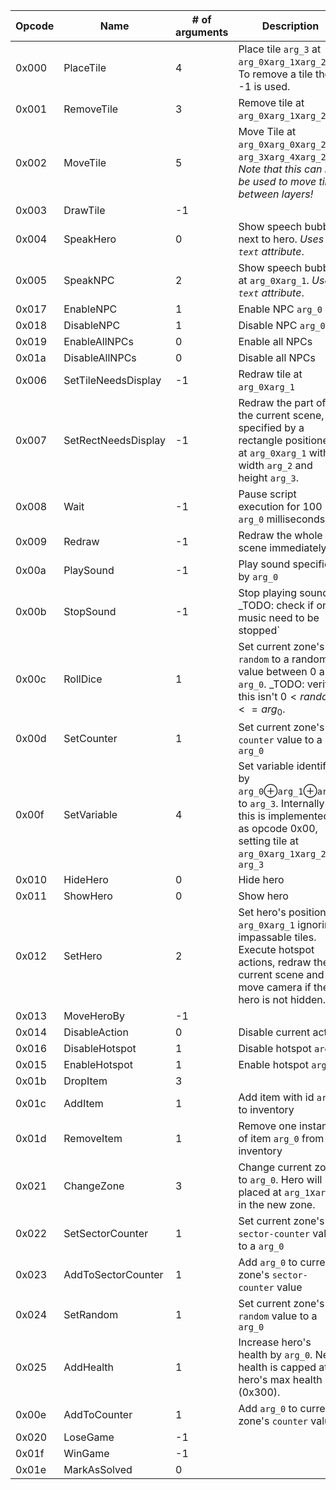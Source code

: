 | Opcode | Name                | # of arguments | Description                                                                                                                                                      |
| ------ | ------------------- | -------------- | ---------------------------------------------------------------------------------------------------------------------------------------------------------------- |
| 0x000  | PlaceTile           | 4              | Place tile `arg_3` at `arg_0`x`arg_1`x`arg_2`. To remove a tile the id -1 is used.                                                                               |
| 0x001  | RemoveTile          | 3              | Remove tile at `arg_0`x`arg_1`x`arg_2`                                                                                                                           |
| 0x002  | MoveTile            | 5              | Move Tile at `arg_0`x`arg_0`x`arg_2` to `arg_3`x`arg_4`x`arg_2`. _Note that this can not be used to move tiles between layers!_                                  |
| 0x003  | DrawTile            | -1             |
| 0x004  | SpeakHero           | 0              | Show speech bubble next to hero. _Uses `text` attribute_.                                                                                                        |
| 0x005  | SpeakNPC            | 2              | Show speech bubble at `arg_0`x`arg_1`. _Uses `text` attribute_.                                                                                                  |
| 0x017  | EnableNPC           | 1              | Enable NPC `arg_0`                                                                                                                                               |
| 0x018  | DisableNPC          | 1              | Disable NPC `arg_0`                                                                                                                                              |
| 0x019  | EnableAllNPCs       | 0              | Enable all NPCs                                                                                                                                                  |
| 0x01a  | DisableAllNPCs      | 0              | Disable all NPCs                                                                                                                                                 |
| 0x006  | SetTileNeedsDisplay | -1             | Redraw tile at `arg_0`x`arg_1`                                                                                                                                   |
| 0x007  | SetRectNeedsDisplay | -1             | Redraw the part of the current scene, specified by a rectangle positioned at `arg_0`x`arg_1` with width `arg_2` and height `arg_3`.                              |
| 0x008  | Wait                | -1             | Pause script execution for 100 \* `arg_0` milliseconds.                                                                                                          |
| 0x009  | Redraw              | -1             | Redraw the whole scene immediately                                                                                                                               |
| 0x00a  | PlaySound           | -1             | Play sound specified by `arg_0`                                                                                                                                  |
| 0x00b  | StopSound           | -1             | Stop playing sounds. \_TODO: check if only music need to be stopped`                                                                                             |
| 0x00c  | RollDice            | 1              | Set current zone's `random` to a random value between 0 and `arg_0`. \_TODO: verify this isn't $0 < random <= arg_0$.                                            |
| 0x00d  | SetCounter          | 1              | Set current zone's `counter` value to a `arg_0`                                                                                                                  |
| 0x00f  | SetVariable         | 4              | Set variable identified by `arg_0`⊕`arg_1`⊕`arg_2` to `arg_3`. Internally this is implemented as opcode 0x00, setting tile at `arg_0`x`arg_1`x`arg_2` to `arg_3` |
| 0x010  | HideHero            | 0              | Hide hero                                                                                                                                                        |
| 0x011  | ShowHero            | 0              | Show hero                                                                                                                                                        |
| 0x012  | SetHero             | 2              | Set hero's position to `arg_0`x`arg_1` ignoring impassable tiles. Execute hotspot actions, redraw the current scene and move camera if the hero is not hidden.   |
| 0x013  | MoveHeroBy          | -1             |
| 0x014  | DisableAction       | 0              | Disable current action                                                                                                                                           |
| 0x016  | DisableHotspot      | 1              | Disable hotspot `arg_0`                                                                                                                                          |
| 0x015  | EnableHotspot       | 1              | Enable hotspot `arg_0`                                                                                                                                           |
| 0x01b  | DropItem            | 3              |
| 0x01c  | AddItem             | 1              | Add item with id `arg_0` to inventory                                                                                                                            |
| 0x01d  | RemoveItem          | 1              | Remove one instance of item `arg_0` from the inventory                                                                                                           |
| 0x021  | ChangeZone          | 3              | Change current zone to `arg_0`. Hero will be placed at `arg_1`x`arg_2` in the new zone.                                                                          |
| 0x022  | SetSectorCounter          | 1              | Set current zone's `sector-counter` value to a `arg_0`                                                                                                                  |
| 0x023  | AddToSectorCounter        | 1              | Add `arg_0` to current zone's `sector-counter` value                                                                                                                    |
| 0x024  | SetRandom           | 1              | Set current zone's `random` value to a `arg_0`                                                                                                                   |
| 0x025  | AddHealth           | 1              | Increase hero's health by `arg_0`. New health is capped at hero's max health (0x300).                                                                            |
| 0x00e  | AddToCounter        | 1              | Add `arg_0` to current zone's `counter` value                                                                                                                    |
| 0x020  | LoseGame            | -1             |
| 0x01f  | WinGame             | -1             |
| 0x01e  | MarkAsSolved        | 0              |
